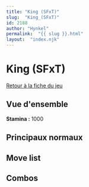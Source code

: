 ```yaml
---
title: "King (SFxT)"
slug:  "King_(SFxT)"
id: 2188
author: "Hynkel"
permalink:  "{{ slug }}.html"
layout:  "index.njk"
---
```


# King (SFxT)

[Retour à la fiche du jeu](Street_Fighter_x_Tekken "wikilink")

## Vue d'ensemble

**Stamina :** 1000

## Principaux normaux

## Move list

## Combos
